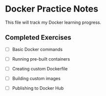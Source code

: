 # Docker Practice Notes
This file will track my Docker learning progress.
## Completed Exercises
- [ ] Basic Docker commands
- [ ] Running pre-built containers
- [ ] Creating custom Dockerfile
- [ ] Building custom images
- [ ] Publishing to Docker Hub

